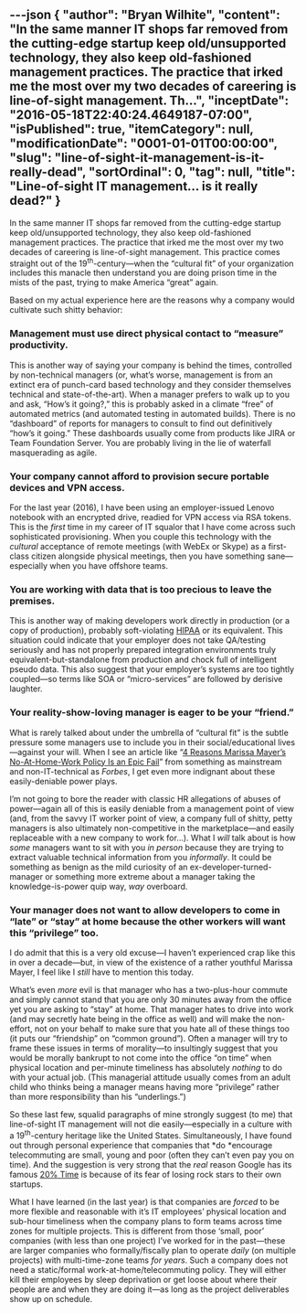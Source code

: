 ---json
{
  "author": "Bryan Wilhite",
  "content": "In the same manner IT shops far removed from the cutting-edge startup keep old/unsupported technology, they also keep old-fashioned management practices. The practice that irked me the most over my two decades of careering is line-of-sight management. Th...",
  "inceptDate": "2016-05-18T22:40:24.4649187-07:00",
  "isPublished": true,
  "itemCategory": null,
  "modificationDate": "0001-01-01T00:00:00",
  "slug": "line-of-sight-it-management-is-it-really-dead",
  "sortOrdinal": 0,
  "tag": null,
  "title": "Line-of-sight IT management… is it really dead?"
}
---

In the same manner IT shops far removed from the cutting-edge startup keep old/unsupported technology, they also keep old-fashioned management practices. The practice that irked me the most over my two decades of careering is line-of-sight management. This practice comes straight out of the 19<sup>th</sup>-century—when the “cultural fit” of your organization includes this manacle then understand you are doing prison time in the mists of the past, trying to make America “great” again.

Based on my actual experience here are the reasons why a company would cultivate such shitty behavior:

### Management must use direct physical contact to “measure” productivity.

This is another way of saying your company is behind the times, controlled by non-technical managers (or, what’s worse, management is from an extinct era of punch-card based technology and they consider themselves technical and state-of-the-art). When a manager prefers to walk up to you and ask, “How’s it going?,” this is probably asked in a climate “free” of automated metrics (and automated testing in automated builds). There is no “dashboard” of reports for managers to consult to find out definitively “how’s it going.” These dashboards usually come from products like JIRA or Team Foundation Server. You are probably living in the lie of waterfall masquerading as agile.

### Your company cannot afford to provision secure portable devices and VPN access.

For the last year (2016), I have been using an employer-issued Lenovo notebook with an encrypted drive, readied for VPN access via RSA tokens. This is the *first* time in my career of IT squalor that I have come across such sophisticated provisioning. When you couple this technology with the *cultural* acceptance of remote meetings (with WebEx or Skype) as a first-class citizen alongside physical meetings, then you have something sane—especially when you have offshore teams.

### You are working with data that is too precious to leave the premises.

This is another way of making developers work directly in production (or a copy of production), probably soft-violating [HIPAA](https://en.wikipedia.org/wiki/Health_Insurance_Portability_and_Accountability_Act) or its equivalent. This situation could indicate that your employer does not take QA/testing seriously and has not properly prepared integration environments truly equivalent-but-standalone from production and chock full of intelligent pseudo data. This also suggest that your employer’s systems are too tightly coupled—so terms like SOA or “micro-services” are followed by derisive laughter.

### Your reality-show-loving manager is eager to be your “friend.”

What is rarely talked about under the umbrella of “cultural fit” is the subtle pressure some managers use to include you in their social/educational lives—against your will. When I see an article like “[4 Reasons Marissa Mayer’s No-At-Home-Work Policy Is an Epic Fail](http://www.forbes.com/sites/petercohan/2013/02/26/4-reasons-marissa-mayers-no-at-home-work-policy-is-an-epic-fail/)” from something as mainstream and non-IT-technical as *Forbes*, I get even more indignant about these easily-deniable power plays.

I’m not going to bore the reader with classic HR allegations of abuses of power—again all of this is easily deniable from a management point of view (and, from the savvy IT worker point of view, a company full of shitty, petty managers is also ultimately non-competitive in the marketplace—and easily replaceable with a new company to work for…). What I *will* talk about is how *some* managers want to sit with you *in person* because they are trying to extract valuable technical information from you *informally*. It could be something as benign as the mild curiosity of an ex-developer-turned-manager or something more extreme about a manager taking the knowledge-is-power quip way, *way* overboard.

### Your manager does not want to allow developers to come in “late” or “stay” at home because the other workers will want this “privilege” too.

I do admit that this is a very old excuse—I haven’t experienced crap like this in over a decade—but, in view of the existence of a rather youthful Marissa Mayer, I feel like I *still* have to mention this today.

What’s even *more* evil is that manager who has a two-plus-hour commute and simply cannot stand that you are only 30 minutes away from the office yet you are asking to “stay” at home. That manager hates to drive into work (and may secretly hate being in the office as well) and will make the non-effort, not on your behalf to make sure that you hate all of these things too (it puts our “friendship” on “common ground”). Often a manager will try to frame these issues in terms of morality—to insultingly suggest that you would be morally bankrupt to not come into the office “on time” when physical location and per-minute timeliness has absolutely *nothing* to do with your actual job. (This managerial attitude usually comes from an adult child who thinks being a manager means having more “privilege” rather than more responsibility than his “underlings.”)

So these last few, squalid paragraphs of mine strongly suggest (to me) that line-of-sight IT management will not die easily—especially in a culture with a 19<sup>th</sup>-century heritage like the United States. Simultaneously, I have found out through personal experience that companies that *do *encourage telecommuting are small, young and poor (often they can’t even pay you on time). And the suggestion is very strong that the *real* reason Google has its famous [20% Time](http://www.businessinsider.com/google-20-percent-time-policy-2015-4) is because of its fear of losing rock stars to their own startups.

What I have learned (in the last year) is that companies are *forced* to be more flexible and reasonable with it’s IT employees’ physical location and sub-hour timeliness when the company plans to form teams across time zones for multiple projects. This is different from those ‘small, poor’ companies (with less than one project) I’ve worked for in the past—these are larger companies who formally/fiscally plan to operate *daily* (on multiple projects) with multi-time-zone teams *for years*. Such a company does not need a static/formal work-at-home/telecommuting policy. They will either kill their employees by sleep deprivation or get loose about where their people are and when they are doing it—as long as the project deliverables show up on schedule.
